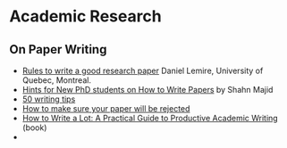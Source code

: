 # Academic Research

## On Paper Writing

* [Rules to write a good research paper](https://lemire.me/blog/rules-to-write-a-good-research-paper/) Daniel Lemire, University of Quebec, Montreal.
* [Hints for New PhD students on How to Write Papers](http://www.findaphd.com/students/life2.asp) by Shahn Majid
* [50 writing tips](http://www.lifehack.org/articles/lifehack/fifty-50-tools-which-can-help-you-in-writing.html)
* [How to make sure your paper will be rejected](https://lemire.me/blog/2007/11/12/how-to-make-sure-your-paper-will-be-rejected/)
* [How to Write a Lot: A Practical Guide to Productive Academic Writing](https://www.amazon.ca/gp/product/1591477433/ref=s9_asin_image_1?pf_rd_m=A3DWYIK6Y9EEQB&pf_rd_s=center-1&pf_rd_r=1CMW0Q22F1M79GJ9TW40&pf_rd_t=101&pf_rd_p=290291901&pf_rd_i=915398) \(book\)
* 
